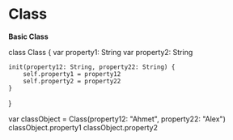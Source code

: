 # Class



**Basic Class**

class Class {
    var property1: String
    var property2: String
    
    init(property12: String, property22: String) {
        self.property1 = property12
        self.property2 = property22
    }
}

var classObject = Class(property12: "Ahmet", property22: "Alex")
classObject.property1
classObject.property2
